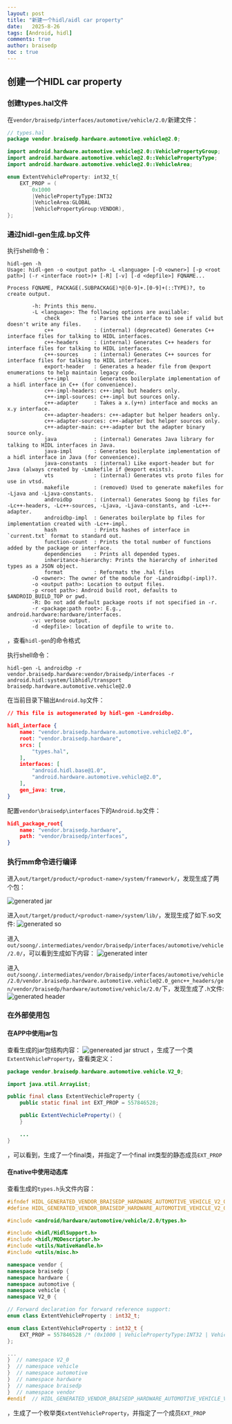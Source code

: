 ```yaml
---
layout: post
title: "新建一个hidl/aidl car property"
date:   2025-8-26
tags: [Android, hidl]
comments: true
author: braisedp
toc : true
---
```


<!-- more -->

## 创建一个HIDL car property

### 创建types.hal文件

在`vendor/braisedp/interfaces/automotive/vehicle/2.0/`新建文件：
```java
// types.hal
package vendor.braisedp.hardware.automotive.vehicle@2.0;

import android.hardware.automotive.vehicle@2.0::VehiclePropertyGroup;
import android.hardware.automotive.vehicle@2.0::VehiclePropertyType;
import android.hardware.automotive.vehicle@2.0::VehicleArea;

enum ExtentVehicleProperty: int32_t{
    EXT_PROP = (
        0x1000
        |VehiclePropertyType:INT32
        |VehicleArea:GLOBAL
        |VehiclePropertyGroup:VENDOR),
};
```

### 通过hidl-gen生成.bp文件

执行shell命令：
```shell
hidl-gen -h
Usage: hidl-gen -o <output path> -L <language> [-O <owner>] [-p <root path>] (-r <interface root>)+ [-R] [-v] [-d <depfile>] FQNAME...

Process FQNAME, PACKAGE(.SUBPACKAGE)*@[0-9]+.[0-9]+(::TYPE)?, to create output.

        -h: Prints this menu.
        -L <language>: The following options are available:
            check           : Parses the interface to see if valid but doesn't write any files.
            c++             : (internal) (deprecated) Generates C++ interface files for talking to HIDL interfaces.
            c++-headers     : (internal) Generates C++ headers for interface files for talking to HIDL interfaces.
            c++-sources     : (internal) Generates C++ sources for interface files for talking to HIDL interfaces.
            export-header   : Generates a header file from @export enumerations to help maintain legacy code.
            c++-impl        : Generates boilerplate implementation of a hidl interface in C++ (for convenience).
            c++-impl-headers: c++-impl but headers only.
            c++-impl-sources: c++-impl but sources only.
            c++-adapter     : Takes a x.(y+n) interface and mocks an x.y interface.
            c++-adapter-headers: c++-adapter but helper headers only.
            c++-adapter-sources: c++-adapter but helper sources only.
            c++-adapter-main: c++-adapter but the adapter binary source only.
            java            : (internal) Generates Java library for talking to HIDL interfaces in Java.
            java-impl       : Generates boilerplate implementation of a hidl interface in Java (for convenience).
            java-constants  : (internal) Like export-header but for Java (always created by -Lmakefile if @export exists).
            vts             : (internal) Generates vts proto files for use in vtsd.
            makefile        : (removed) Used to generate makefiles for -Ljava and -Ljava-constants.
            androidbp       : (internal) Generates Soong bp files for -Lc++-headers, -Lc++-sources, -Ljava, -Ljava-constants, and -Lc++-adapter.
            androidbp-impl  : Generates boilerplate bp files for implementation created with -Lc++-impl.
            hash            : Prints hashes of interface in `current.txt` format to standard out.
            function-count  : Prints the total number of functions added by the package or interface.
            dependencies    : Prints all depended types.
            inheritance-hierarchy: Prints the hierarchy of inherited types as a JSON object.
            format          : Reformats the .hal files
        -O <owner>: The owner of the module for -Landroidbp(-impl)?.
        -o <output path>: Location to output files.
        -p <root path>: Android build root, defaults to $ANDROID_BUILD_TOP or pwd.
        -R: Do not add default package roots if not specified in -r.
        -r <package:path root>: E.g., android.hardware:hardware/interfaces.
        -v: verbose output.
        -d <depfile>: location of depfile to write to.

```
，查看`hidl-gen`的命令格式

执行shell命令：
```shell
hidl-gen -L androidbp -r vendor.braisedp.hardware:vendor/braisedp/interfaces -r android.hidl:system/libhidl/transport braisedp.hardware.automotive.vehicle@2.0
```
在当前目录下输出`Android.bp`文件：

```json
// This file is autogenerated by hidl-gen -Landroidbp.

hidl_interface {
    name: "vendor.braisedp.hardware.automotive.vehicle@2.0",
    root: "vendor.braisedp.hardware",
    srcs: [
        "types.hal",
    ],
    interfaces: [
        "android.hidl.base@1.0",
        "android.hardware.automotive.vehicle@2.0",
    ],
    gen_java: true,
}
```

配置`vendor\braisedp\interfaces`下的`Android.bp`文件：

```json
hidl_package_root{
    name: "vendor.braisedp.hardware",
    path: "vendor/braisedp/interfaces",
}
```

### 执行mm命令进行编译

进入`out/target/product/<product-name>/system/framework/`，发现生成了两个包：

![generated jar](../images/2025-8-26-car_property/jar.png)

进入`out/target/product/<product-name>/system/lib/`，发现生成了如下.so文件:
![generated so](../images/2025-8-26-car_property/so.png)

进入`out/soong/.intermediates/vendor/braisedp/interfaces/automotive/vehicle/2.0/`，可以看到生成如下内容：
![generated inter](../images/2025-8-26-car_property/intermediate.png)

进入`out/soong/.intermediates/vendor/braisedp/interfaces/automotive/vehicle/2.0/vendor.braisedp.hardware.automotive.vehicle@2.0_genc++_headers/gen/vendor/braisedp/hardware/automotive/vehicle/2.0/`下，发现生成了`.h`文件:
![generated header](../images/2025-8-26-car_property/header.png)


### 在外部使用包

#### 在APP中使用jar包

查看生成的jar包结构内容：
![genereated jar struct](../images/2025-8-26-car_property/class.png)
，生成了一个类`ExtentVehicleProperty`，查看类定义：
```java
package vendor.braisedp.hardware.automotive.vehicle.V2_0;

import java.util.ArrayList;

public final class ExtentVechicleProperty {
    public static final int EXT_PROP = 557846528;

    public ExtentVechicleProperty() {
    }

    ...
}
```
，可以看到，生成了一个final类，并指定了一个final int类型的静态成员`EXT_PROP`

#### 在native中使用动态库

查看生成的`types.h`头文件内容：
```cpp
#ifndef HIDL_GENERATED_VENDOR_BRAISEDP_HARDWARE_AUTOMOTIVE_VEHICLE_V2_0_TYPES_H
#define HIDL_GENERATED_VENDOR_BRAISEDP_HARDWARE_AUTOMOTIVE_VEHICLE_V2_0_TYPES_H

#include <android/hardware/automotive/vehicle/2.0/types.h>

#include <hidl/HidlSupport.h>
#include <hidl/MQDescriptor.h>
#include <utils/NativeHandle.h>
#include <utils/misc.h>

namespace vendor {
namespace braisedp {
namespace hardware {
namespace automotive {
namespace vehicle {
namespace V2_0 {

// Forward declaration for forward reference support:
enum class ExtentVehicleProperty : int32_t;

enum class ExtentVehicleProperty : int32_t {
    EXT_PROP = 557846528 /* (0x1000 | VehiclePropertyType:INT32 | VehicleArea:GLOBAL | VehiclePropertyGroup:VENDOR) */,
};

...
}  // namespace V2_0
}  // namespace vehicle
}  // namespace automotive
}  // namespace hardware
}  // namespace braisedp
}  // namespace vendor
#endif  // HIDL_GENERATED_VENDOR_BRAISEDP_HARDWARE_AUTOMOTIVE_VEHICLE_V2_0_TYPES_H
```
，生成了一个枚举类`ExtentVehicleProperty`，并指定了一个成员`EXT_PROP`

